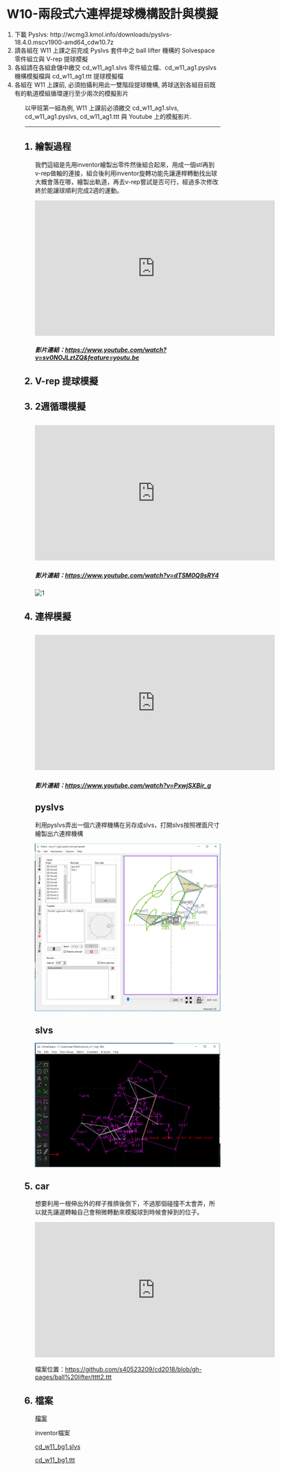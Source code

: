 <center>
<H1> W10-兩段式六連桿提球機構設計與模擬</br>
</h1>
</center>

<ol>
<li>下載 Pyslvs: http://wcmg3.kmol.info/downloads/pyslvs-18.4.0.mscv1900-amd64_cdw10.7z<br/>

<li>請各組在 W11 上課之前完成 Pyslvs 套件中之 ball lifter 機構的 Solvespace 零件組立與 V-rep 提球模擬<br/>

<li>各組請在各組倉儲中繳交 cd_w11_ag1.slvs 零件組立檔、cd_w11_ag1.pyslvs 機構模擬檔與 cd_w11_ag1.ttt 提球模擬檔<br/>

<li>各組在 W11 上課前, 必須拍攝利用此一雙階段提球機構, 將球送到各組目前既有的軌道模組循環運行至少兩次的模擬影片<br/><ol/>


以甲班第一組為例, W11 上課前必須繳交 cd_w11_ag1.slvs, cd_w11_ag1.pyslvs, cd_w11_ag1.ttt 與 Youtube 上的模擬影片.

---

<ol type="1">


<h2><li>繪製過程</li></h2>

我們這組是先用inventor繪製出零件然後組合起來，用成一個stl再到v-rep做軸的連接，組合後利用inventor旋轉功能先讓連桿轉動找出球大概會落在哪，繪製出軌道，再去v-rep嘗試是否可行，經過多次修改終於能讓球順利完成2週的運動。

<iframe width="560" height="315" src="https://www.youtube.com/embed/sv0NOJLztZQ" frameborder="0" allow="autoplay; encrypted-media" allowfullscreen></iframe>

<h5>影片連結：<a href="https://www.youtube.com/watch?v=sv0NOJLztZQ&feature=youtu.be">https://www.youtube.com/watch?v=sv0NOJLztZQ&feature=youtu.be</a></h5>



<h2><li>V-rep 提球模擬</br></h2>




<h2><li>2週循環模擬</li><h2/>
 
<iframe width="560" height="315" src="https://www.youtube.com/embed/dTSM0Q9sRY4" frameborder="0" allow="autoplay; encrypted-media" allowfullscreen></iframe>



<h5>影片連結：<a href="https://www.youtube.com/watch?v=dTSM0Q9sRY4">https://www.youtube.com/watch?v=dTSM0Q9sRY4
</a>
</h5> 

<img src="https://github.com/cow2166/66969/blob/master/966/20180508_221639.gif?raw=true" alt="1">




<h2><li>連桿模擬</li><h2/>


<iframe width="560" height="315" src="https://www.youtube.com/embed/PxwjSXBir_g" frameborder="0" allow="autoplay; encrypted-media" allowfullscreen></iframe>

<h5>影片連結：<a href="https://www.youtube.com/watch?v=PxwjSXBir_g
">https://www.youtube.com/watch?v=PxwjSXBir_g

</a>

</h5>

<H2>pyslvs</H2>

利用pyslvs弄出一個六連桿機構在另存成slvs，打開slvs按照裡面尺寸繪製出六連桿機構

<img src="https://github.com/cow2166/66969/blob/master/966/w11-1.PNG?raw=true">

<h2>slvs</h2>

<img src="https://github.com/cow2166/66969/blob/master/966/w11-2.PNG?raw=true">



<H2><li>car</li></h2>

想要利用一根伸出外的桿子推擠後倒下，不過那個碰撞不太會弄，所以就先讓選轉軸自己會稍微轉動來模擬球到時候會掉到的位子。



<iframe width="560" height="315" src="https://www.youtube.com/embed/tVeo7YB3nZU" frameborder="0" allow="autoplay; encrypted-media" allowfullscreen></iframe>
</br>

檔案位置：<a href="https://github.com/s40523209/cd2018/blob/gh-pages/ball%20lifter/tttt2.ttt
">https://github.com/s40523209/cd2018/blob/gh-pages/ball%20lifter/tttt2.ttt
</a>



<H2><li>檔案</br></H2>

[檔案](https://github.com/s40523209/cd2018/tree/gh-pages/ball%20lifter)

<a herf="https://github.com/s40523209/cd2018/tree/gh-pages/inventor(2015)/0507">inventor檔案</a>

[cd_w11_bg1.slvs](https://github.com/s40523209/cd2018/blob/gh-pages/ball%20lifter/cd_w11_bg1.slvs)

[cd_w11_bg1.ttt](https://github.com/s40523209/cd2018/blob/gh-pages/ball%20lifter/cd_w11_bg1.ttt)







